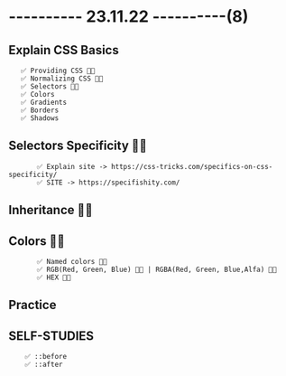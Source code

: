 # ---------- 23.11.22 ----------(8)

## Explain CSS Basics

       ✅ Providing CSS 👍🏻
       ✅ Normalizing CSS 👍🏻
       ✅ Selectors 👍🏻
       ✅ Colors
       ✅ Gradients
       ✅ Borders
       ✅ Shadows

## Selectors Specificity 👍🏻

           ✅ Explain site -> https://css-tricks.com/specifics-on-css-specificity/
           ✅ SITE -> https://specifishity.com/

## Inheritance 👍🏻

## Colors 👍🏻

           ✅ Named colors 👍🏻
           ✅ RGB(Red, Green, Blue) 👍🏻 | RGBA(Red, Green, Blue,Alfa) 👍🏻
           ✅ HEX 👍🏻

## Practice

## SELF-STUDIES

        ✅ ::before
        ✅ ::after
